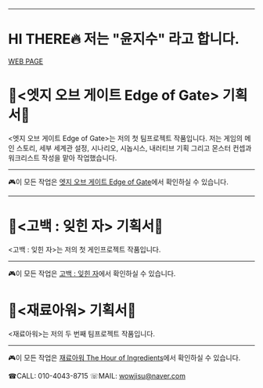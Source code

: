 

-----

# HI THERE🔥 저는 "윤지수" 라고 합니다.

[WEB PAGE](https://yoonjisufirstpage.netlify.app/pages/mainpage)

# 🌌<엣지 오브 게이트 Edge of Gate> 기획서🌌

<엣지 오브 게이트 Edge of Gate>는 저의 첫 팀프로젝트 작품입니다. 저는 게임의 메인 스토리, 세부 세계관 설정, 시나리오, 시놉시스, 내러티브 기획 그리고 몬스터 컨셉과 워크리스트 작성을 맡아 작업했습니다.

---

🎮이 모든 작업은 [엣지 오브 게이트 Edge of Gate](https://yoonjisufirstpage.netlify.app/pages/sub01)에서 확인하실 수 있습니다.

---



# 🌺<고백 : 잊힌 자> 기획서🌺
<고백 : 잊힌 자>는 저의 첫 게인프로젝트 작품입니다.

---

🎮이 모든 작업은 [고백 : 잊힌 자](https://yoonjisufirstpage.netlify.app/pages/sub02)에서 확인하실 수 있습니다.



# 🌟<재료아워> 기획서🌟
<재료아워>는 저의 두 번째 팀프로젝트 작품입니다. 

---

🎮이 모든 작업은 [재료아워 The Hour of Ingredients](https://yoonjisufirstpage.netlify.app/pages/sub03)에서 확인하실 수 있습니다.


☎CALL: 010-4043-8715
☏MAIL: wowjisu@naver.com 
